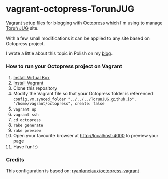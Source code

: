vagrant-octopress-TorunJUG
==========================

[Vagrant](https://www.vagrantup.com) setup files for blogging with [Octopress](http://octopress.org) which I'm using to manage [Toruń JUG](http://torun.jug.pl) site.

With a few small modifications it can be applied to any site based on Octopress project. 

I wrote a little about this topic in Polish on my [blog](http://prondzyn.com/2014/12/05/przygotowanie-vagranta-do-blogowania-z-octopressem/).

### How to run your Octopress project on Vagrant
1. [Install Virtual Box](https://www.virtualbox.org/wiki/Downloads)
2. [Install Vagrant](https://docs.vagrantup.com/v2/installation/)
3. Clone this repository 
4. Modify the Vagrant file so that your Octopress folder is referenced `config.vm.synced_folder "../../../TorunJUG.github.io", "/home/vagrant/octopress", create: false`
5. `vagrant up`
6. `vagrant ssh`
7. `cd octopress`
8. `rake generate` 
9. `rake preview`
10. Open your favourite browser at [http://localhost:4000](http://localhost:4000) to preview your page
11. Have fun! :)

### Credits

This configuration is based on: [ryanlanciaux/octopress-vagrant](https://github.com/ryanlanciaux/octopress-vagrant)
